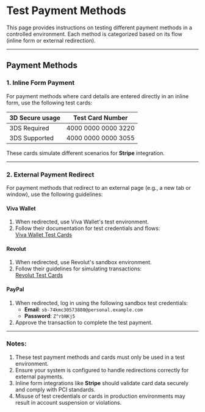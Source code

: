 # **Test Payment Methods**

This page provides instructions on testing different payment methods in a controlled environment. Each method is categorized based on its flow (inline form or external redirection).

---

## Payment Methods

### **1. Inline Form Payment**

For payment methods where card details are entered directly in an inline form, use the following test cards:

| **3D Secure usage**   | **Test Card Number** |
|-----------------------|----------------------|
| 3DS Required          | 4000 0000 0000 3220  |
| 3DS Supported         | 4000 0000 0000 3055  |

These cards simulate different scenarios for **Stripe** integration.

---

### **2. External Payment Redirect**

For payment methods that redirect to an external page (e.g., a new tab or window), use the following guidelines:

#### **Viva Wallet**
1. When redirected, use Viva Wallet's test environment.
2. Follow their documentation for test credentials and flows:  
   [Viva Wallet Test Cards](https://developer.viva.com/integration-reference/test-cards-and-environments/)

#### **Revolut**
1. When redirected, use Revolut's sandbox environment.
2. Follow their guidelines for simulating transactions:  
   [Revolut Test Cards](https://developer.revolut.com/docs/guides/accept-payments/get-started/test-implementation/test-cards)

#### **PayPal**
1. When redirected, log in using the following sandbox test credentials:
    - **Email**: `sb-74kmc30573880@personal.example.com`
    - **Password**: `Z^rbNKj5`
2. Approve the transaction to complete the test payment.

---

### Notes:

1. These test payment methods and cards must only be used in a test environment.
2. Ensure your system is configured to handle redirections correctly for external payments.
3. Inline form integrations like **Stripe** should validate card data securely and comply with PCI standards.
4. Misuse of test credentials or cards in production environments may result in account suspension or violations.
